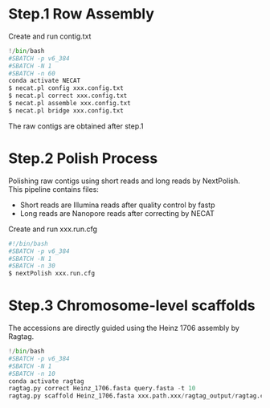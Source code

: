 # Step.1 Row Assembly  
Create and run contig.txt
```python
!/bin/bash
#SBATCH -p v6_384
#SBATCH -N 1
#SBATCH -n 60
conda activate NECAT
$ necat.pl config xxx.config.txt
$ necat.pl correct xxx.config.txt
$ necat.pl assemble xxx.config.txt
$ necat.pl bridge xxx.config.txt
```
The raw contigs are obtained after step.1 
# Step.2 Polish Process
Polishing raw contigs using short reads and long reads by NextPolish.  
This pipeline contains files:  
+ Short reads are Illumina reads after quality control by fastp  
+ Long reads are Nanopore reads after correcting by NECAT     

Create and run xxx.run.cfg
```python  
#!/bin/bash
#SBATCH -p v6_384
#SBATCH -N 1
#SBATCH -n 30
$ nextPolish xxx.run.cfg  
```  
# Step.3 Chromosome-level scaffolds
The accessions are directly guided using the Heinz 1706 assembly by Ragtag.
```python
!/bin/bash
#SBATCH -p v6_384
#SBATCH -N 1
#SBATCH -n 10
conda activate ragtag
ragtag.py correct Heinz_1706.fasta query.fasta -t 10
ragtag.py scaffold Heinz_1706.fasta xxx.path.xxx/ragtag_output/ragtag.correct.fasta -t 10
```
